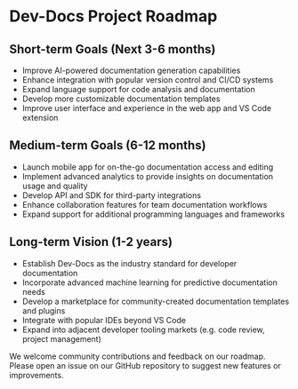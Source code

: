 # Dev-Docs Project Roadmap

## Short-term Goals (Next 3-6 months)

- Improve AI-powered documentation generation capabilities
- Enhance integration with popular version control and CI/CD systems
- Expand language support for code analysis and documentation
- Develop more customizable documentation templates
- Improve user interface and experience in the web app and VS Code extension

## Medium-term Goals (6-12 months) 

- Launch mobile app for on-the-go documentation access and editing
- Implement advanced analytics to provide insights on documentation usage and quality
- Develop API and SDK for third-party integrations
- Enhance collaboration features for team documentation workflows
- Expand support for additional programming languages and frameworks

## Long-term Vision (1-2 years)

- Establish Dev-Docs as the industry standard for developer documentation
- Incorporate advanced machine learning for predictive documentation needs
- Develop a marketplace for community-created documentation templates and plugins
- Integrate with popular IDEs beyond VS Code
- Expand into adjacent developer tooling markets (e.g. code review, project management)

We welcome community contributions and feedback on our roadmap. Please open an issue on our GitHub repository to suggest new features or improvements.